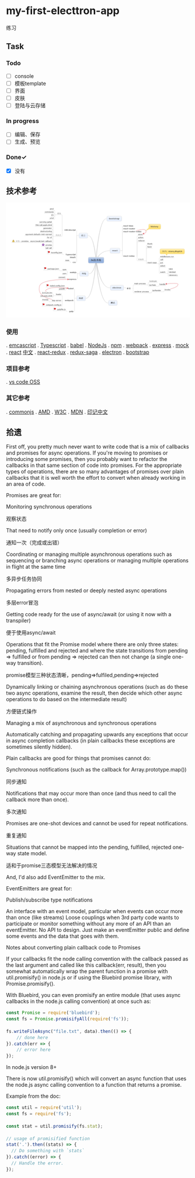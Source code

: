 # my-first-electtron-app

练习

## Task

### Todo

- [ ] console
- [ ] 模板template
- [ ] 界面
- [ ] 皮肤
- [ ] 登陆与云存储

### In progress

- [ ] 编辑、保存
- [ ] 生成、预览

### Done✓

- [x] 没有

## 技术参考

![Js技术栈](resources/Js技术栈.png)

### 使用

. [emcascript](https://ecma-international.org)
. [Typescript](https://www.typescriptlang.org/zh/)
. [babel](https://babeljs.io/docs)
. [NodeJs](http://nodejs.cn/api/)
. [npm](https://www.npmjs.com/)
. [webpack](https://www.webpackjs.com/)
. [express](https://www.expressjs.com.cn/)
. [mock](http://mockjs.com/)
. [react](https://reactjs.org/) [中文](https://zh-hans.reactjs.org/)
. [react-redux](https://react-redux.js.org/)
. [redux-saga](https://redux-saga-in-chinese.js.org/)
. [electron](https://www.electronjs.org/docs)
. [bootstrap](https://getbootstrap.com/docs/5.0/getting-started/introduction/)

### 项目参考

. [vs code OSS](https://github.com/microsoft/vscode)

### 其它参考

. [commonjs](https://requirejs.org/docs/commonjs.html)
. [AMD](https://requirejs.org/docs/whyamd.html)
. [W3C](https://www.w3.org/)
. [MDN](https://developer.mozilla.org/zh-CN/docs/Web)
. [印记中文](https://docschina.org/)

## 拾遗

First off, you pretty much never want to write code that is a mix of callbacks and promises for async operations. If you're moving to promises or introducing some promises, then you probably want to refactor the callbacks in that same section of code into promises. For the appropriate types of operations, there are so many advantages of promises over plain callbacks that it is well worth the effort to convert when already working in an area of code.

Promises are great for:

Monitoring synchronous operations

观察状态

That need to notify only once (usually completion or error)

通知一次（完成或出错）

Coordinating or managing multiple asynchronous operations such as sequencing or branching async operations or managing multiple operations in flight at the same time

多异步任务协同

Propagating errors from nested or deeply nested async operations

多层error冒泡

Getting code ready for the use of async/await (or using it now with a transpiler)

便于使用async/await

Operations that fit the Promise model where there are only three states: pending, fulfilled and rejected and where the state transitions from pending => fulfilled or from pending => rejected can then not change (a single one-way transition).

promise模型三种状态清晰，pending=>fulfiled,pending=>rejected

Dynamically linking or chaining asynchronous operations (such as do these two async operations, examine the result, then decide which other async operations to do based on the intermediate result)

方便链式操作

Managing a mix of asynchronous and synchronous operations

Automatically catching and propagating upwards any exceptions that occur in async completion callbacks (in plain callbacks these exceptions are sometimes silently hidden).

Plain callbacks are good for things that promises cannot do:

Synchronous notifications (such as the callback for Array.prototype.map())

同步通知

Notifications that may occur more than once (and thus need to call the callback more than once).

多次通知

Promises are one-shot devices and cannot be used for repeat notifications.

重复通知

Situations that cannot be mapped into the pending, fulfilled, rejected one-way state model.

适和于promise三态模型无法解决的情况

And, I'd also add EventEmitter to the mix.

EventEmitters are great for:

Publish/subscribe type notifications

An interface with an event model, particular when events can occur more than once (like streams)
Loose couplings when 3rd party code wants to participate or monitor something without any more of an API than an eventEmitter. No API to design. Just make an eventEmitter public and define some events and the data that goes with them.

Notes about converting plain callback code to Promises

If your callbacks fit the node calling convention with the callback passed as the last argument and called like this callback(err, result), then you somewhat automatically wrap the parent function in a promise with util.promisify() in node.js or if using the Bluebird promise library, with Promise.promisify().

With Bluebird, you can even promisify an entire module (that uses async callbacks in the node.js calling convention) at once such as:

```js
const Promise = require('bluebird');
const fs = Promise.promisifyAll(require('fs'));

fs.writeFileAsync("file.txt", data).then(() => {
    // done here
}).catch(err => {
    // error here
});
```

In node.js version 8+

There is now util.promisify() which will convert an async function that uses the node.js async calling convention to a function that returns a promise.

Example from the doc:

```js
const util = require('util');
const fs = require('fs');

const stat = util.promisify(fs.stat);

// usage of promisified function
stat('.').then((stats) => {
  // Do something with `stats`
}).catch((error) => {
  // Handle the error.
});
```
